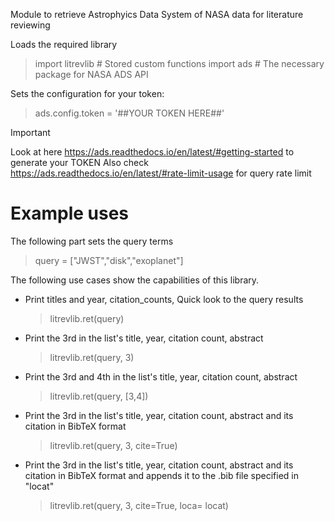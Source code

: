 Module to retrieve Astrophyics Data System of NASA data for literature reviewing

Loads the required library
> import litrevlib # Stored custom functions
> import ads # The necessary package for NASA ADS API

Sets the configuration for your token:

>ads.config.token = '##YOUR TOKEN HERE##'

> [!IMPORTANT]
> Look at here https://ads.readthedocs.io/en/latest/#getting-started to generate your TOKEN
> Also check https://ads.readthedocs.io/en/latest/#rate-limit-usage for query rate limit

# Example uses

The following part sets the query terms
> query = ["JWST","disk","exoplanet"]

The following use cases show the capabilities of this library.

* Print titles and year, citation_counts, Quick look to the query results
    > litrevlib.ret(query) 

* Print the 3rd in the list's title, year, citation count, abstract
    > litrevlib.ret(query, 3) 

* Print the 3rd and 4th in the list's title, year, citation count, abstract
    > litrevlib.ret(query, [3,4]) 

* Print the 3rd in the list's title, year, citation count, abstract and its citation in BibTeX format
    > litrevlib.ret(query, 3, cite=True) 

* Print the 3rd in the list's title, year, citation count, abstract and its citation in BibTeX format and appends it to the .bib file specified in "locat"
    > litrevlib.ret(query, 3, cite=True, loca= locat) 
